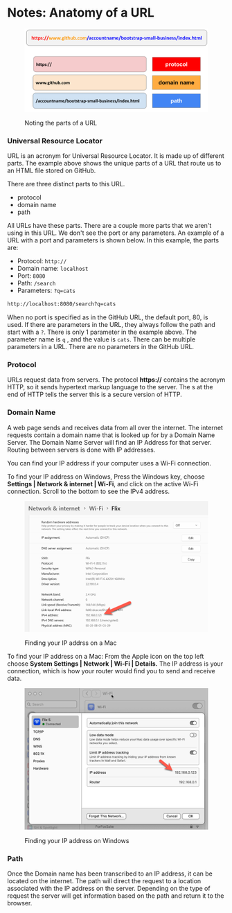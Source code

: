 # Notes: Anatomy of a URL

<figure><img src="../.gitbook/assets/image (2) (1).png" alt=""><figcaption><p>Noting the parts of a URL</p></figcaption></figure>

### Universal Resource Locator

URL is an acronym for Universal Resource Locator.  It is made up of different parts.  The example above shows the unique parts of a URL  that route us to an HTML file stored on GitHub.

There are three distinct parts to this URL.

* protocol
* domain name
* path

All URLs have these parts.  There are a couple more parts that we aren't using in this URL.  We don't see the port or any parameters.   An example of a URL with a port and parameters is shown below.  In this example, the parts are:

* Protocol: `http://`
* Domain name: `localhost`
* Port: `8080`
* Path:  `/search`
* Parameters: `?q=cats`

```html
http://localhost:8080/search?q=cats
```

When no port is specified as in the GitHub URL, the default port, 80, is used.  If there are parameters in the URL, they always follow the path and start with a `?`.  There is only 1 parameter in the example above.  The parameter name is `q` , and the value is `cats`.  There can be multiple parameters in a URL. There are no parameters in the GitHub URL.

### Protocol

URLs request data from servers. The protocol **https://** contains the acronym HTTP, so it sends hypertext markup language to the server. The s at the end of HTTP tells the server this is a secure version of HTTP.

### Domain Name

A web page sends and receives data from all over the internet.  The internet requests contain a domain name that is looked up for by a Domain Name Server.  The Domain Name Server will find an IP Address for that server.  Routing between servers is done with IP addresses. &#x20;

You can find your IP address if your computer uses a Wi-Fi connection. &#x20;

To find your IP address on Windows, Press the Windows key, choose **Settings | Network & internet | Wi-Fi**, and click on the active Wi-Fi connection. Scroll to the bottom to see the IPv4 address.

<figure><img src="../.gitbook/assets/image (4).png" alt=""><figcaption><p>Finding your IP addrss on a Mac</p></figcaption></figure>

To find your IP address on a Mac: From the Apple icon on the top left choose **System Settings | Network | Wi-Fi | Details.**  The IP address is your connection, which is how your router would find you to send and receive data.

<figure><img src="../.gitbook/assets/image (3).png" alt=""><figcaption><p>Finding your IP address on Windows</p></figcaption></figure>

### Path

Once the Domain name has been transcribed to an IP address, it can be located on the internet.  The path will direct the request to a location associated with the IP address on the server.  Depending on the type of request the server will get information based on the path and return it to the browser.

